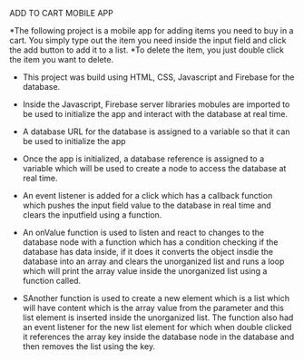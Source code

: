 ADD TO CART MOBILE APP

*The following project is a mobile app for adding items you need to buy in a cart. You simply type out the item you need inside the input field and click the add button to add it to a list. 
*To delete the item, you just double click the item you want to delete.

* This project was build using HTML, CSS, Javascript and Firebase for the database.

* Inside the Javascript, Firebase server libraries mobules are imported to be used to initialize the app and interact with the database at real time.

* A database URL for the database is assigned to a variable so that it can be used to initialize the app 

* Once the app is initialized, a database reference is assigned to a variable which will be used to create a node to access the database at real time.

* An event listener is added for a click which has a callback function which pushes the input field value to the database in real time and clears the inputfield using a function.

* An onValue function is used to listen and react to changes to the database node with a function which has a condition checking if the database has data inside, if it does it converts the object insdie the database into an array and clears the unorganized list and runs a loop which will print the array value inside the unorganized list using a function called.

* SAnother function is used to create a new element which is a list which will have content which is the array value from the parameter and this list element is inserted inside the unorganized list. The function also had an event listener for the new list element for which when double clicked it references the array key inside the database node in the database and then removes the list using the key.
